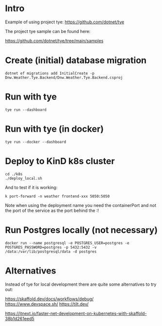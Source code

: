 # Intro

Example of using project tye: https://github.com/dotnet/tye  

The project tye sample can be found here:  

https://github.com/dotnet/tye/tree/main/samples  

# Create (initial) database migration

```shell
dotnet ef migrations add InitialCreate -p Dnw.Weather.Tye.Backend/Dnw.Weather.Tye.Backend.csproj
```

# Run with tye

```shell
tye run --dashboard
```

# Run with tye (in docker)

```shell
tye run --docker --dashboard
```

# Deploy to KinD k8s cluster

```shell
cd ./k8s
./deploy_local.sh
```

And to test if it is working:

```shell
k port-forward -n weather frontend-xxx 5050:5050
```

Note when using the deployment name you need the containerPort and not the port of the service as the port behind the :!

# Run Postgres locally (not necessary)

```shell
docker run --name postgresql -e POSTGRES_USER=postgres -e POSTGRES_PASSWORD=postgres -p 5432:5432 -v /data:/var/lib/postgresql/data -d postgres
```

# Alternatives

Instead of tye for local development there are quite some alternatives to try out:

https://skaffold.dev/docs/workflows/debug/  
https://www.devspace.sh/
https://tilt.dev/ 

https://itnext.io/faster-net-development-on-kubernetes-with-skaffold-38b1d261eed5